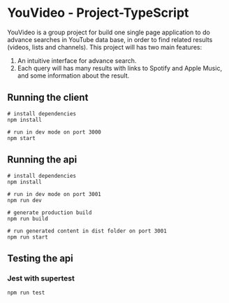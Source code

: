 # YouVideo - Project-TypeScript

YouVideo is a group project for build one single page application to do advance searches in YouTube data base, in order to find related results (videos, lists and channels).
This project will has two main features:
1. An intuitive interface for advance search.
2. Each query will has many results with links to Spotify and Apple Music, and some information about the result.


## Running the client

```
# install dependencies
npm install

# run in dev mode on port 3000
npm start
```

## Running the api

```
# install dependencies
npm install

# run in dev mode on port 3001
npm run dev

# generate production build
npm run build

# run generated content in dist folder on port 3001
npm run start
```

## Testing the api

### Jest with supertest

```
npm run test
```
